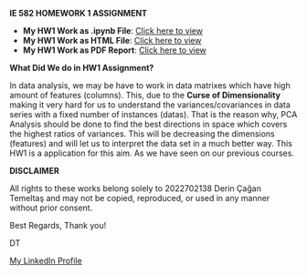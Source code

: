 **IE 582 HOMEWORK 1 ASSIGNMENT**

- **My HW1 Work as .ipynb File**: [Click here to view](https://github.com/BU-IE-582/fall-24-derincagantemeltas/blob/main/HW1/code_updated.ipynb)
- **My HW1 Work as HTML File**: [Click here to view](https://github.com/BU-IE-582/fall-24-derincagantemeltas/blob/main/HW1/report_updated.html)
- **My HW1 Work as PDF Report**: [Click here to view](https://github.com/BU-IE-582/fall-24-derincagantemeltas/blob/main/HW1/IE582_HOMEWORK1_DERINCAGANTEMELTAS.pdf)

**What Did We do in HW1 Assignment?**

In data analysis, we may be have to work in data matrixes which have high amount of features (columns). This, due to the **Curse of Dimensionality** making it very hard for us to understand the variances/covariances in data series with a fixed number of instances (datas). That is the reason why, PCA Analysis should be done to find the best directions in space which covers the highest ratios of variances. This will be decreasing the dimensions (features) and will let us to interpret the data set in a much better way. This HW1 is a application for this aim. As we have seen on our previous courses.

**DISCLAIMER**

All rights to these works belong solely to 2022702138 Derin Çağan Temeltaş and may not be copied, reproduced, or used in any manner without prior consent.

Best Regards,
Thank you!

DT

[My LinkedIn Profile](https://www.linkedin.com/in/derintemeltas/)
